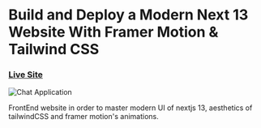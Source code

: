 # Build and Deploy a Modern Next 13 Website With Framer Motion & Tailwind CSS

### [Live Site](https://metaverse-sage-psi.vercel.app/)
![Chat Application](https://i.ibb.co/sbSHWH0/Thumbnail-1.png)




FrontEnd website in order to master modern UI of nextjs 13, aesthetics of tailwindCSS and framer motion's animations.
